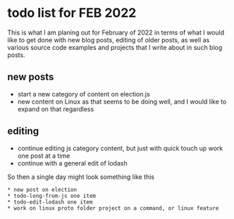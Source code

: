 # todo list for FEB 2022

This is what I am planing out for February of 2022 in terms of what I would like to get done with new blog posts, editing of older posts, as well as various source code examples and projects that I write about in such blog posts.

## new posts

* start a new category of content on election.js
* new content on Linux as that seems to be doing well, and I would like to expand on that regardless

## editing 
* continue editing js category content, but just with quick touch up work one post at a time
* continue with a general edit of lodash

So then a single day might look something like this
```
* new post on election
* todo-long-from-js one item
* todo-edit-lodash one item
* work on linux proto folder project on a command, or linux feature
```


<!--
## () - TUE 02/01/2022 to  SAT 02/08/2022
-->
